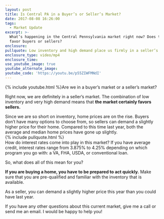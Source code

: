 ```yaml
---
layout: post
title: Is Central PA in a Buyer’s or Seller’s Market?
date: 2017-08-08 16:26:00
tags:
  - Market Update
excerpt: >-
  What’s happening in the Central Pennsylvania market right now? Does the market
  favor buyers or sellers?
enclosure:
pullquote: Low inventory and high demand place us firmly in a seller’s market.
enclosure_type: video/mp4
enclosure_time:
use_youtube_image: true
youtube_alternate_image:
youtube_code: 'https://youtu.be/p55ZIWFMNdI'
---
```



{% include youtube.html %}Are we in a buyer’s market or a seller’s market?

Right now, we are definitely in a seller’s market. The combination of low inventory and very high demand means that **the market certainly favors sellers.**

Since we are so short on inventory, home prices are on the rise. Buyers don’t have many options to choose from, so sellers can demand a slightly higher price for their home. Compared to this time last year, both the average and median home prices have gone up slightly.
<br>{% include pullquote.html %}
<br>How do interest rates come into play in this market? If you have average credit, interest rates range from 3.875% to 4.25% depending on which program you go with: a VA, FHA, USDA, or conventional loan.

So, what does all of this mean for you?

**If you are buying a home, you have to be prepared to act quickly.** Make sure that you are pre-qualified and familiar with the inventory that is available.

As a seller, you can demand a slightly higher price this year than you could have last year.

If you have any other questions about this current market, give me a call or send me an email. I would be happy to help you!